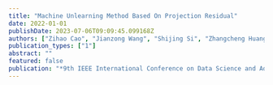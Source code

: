 ```yaml
---
title: "Machine Unlearning Method Based On Projection Residual"
date: 2022-01-01
publishDate: 2023-07-06T09:09:45.099168Z
authors: ["Zihao Cao", "Jianzong Wang", "Shijing Si", "Zhangcheng Huang", "Jing Xiao"]
publication_types: ["1"]
abstract: ""
featured: false
publication: "*9th IEEE International Conference on Data Science and Advanced Analytics, DSAA 2022, Shenzhen, China, October 13-16, 2022*"
---
```


